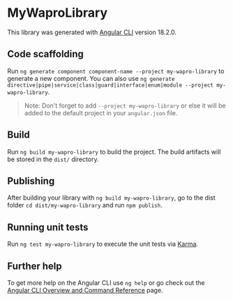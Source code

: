 # MyWaproLibrary

This library was generated with [Angular CLI](https://github.com/angular/angular-cli) version 18.2.0.

## Code scaffolding

Run `ng generate component component-name --project my-wapro-library` to generate a new component. You can also use `ng generate directive|pipe|service|class|guard|interface|enum|module --project my-wapro-library`.
> Note: Don't forget to add `--project my-wapro-library` or else it will be added to the default project in your `angular.json` file. 

## Build

Run `ng build my-wapro-library` to build the project. The build artifacts will be stored in the `dist/` directory.

## Publishing

After building your library with `ng build my-wapro-library`, go to the dist folder `cd dist/my-wapro-library` and run `npm publish`.

## Running unit tests

Run `ng test my-wapro-library` to execute the unit tests via [Karma](https://karma-runner.github.io).

## Further help

To get more help on the Angular CLI use `ng help` or go check out the [Angular CLI Overview and Command Reference](https://angular.dev/tools/cli) page.
